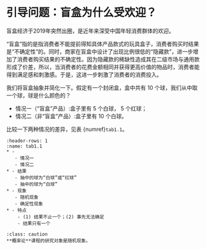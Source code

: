 # 引导问题：盲盒为什么受欢迎？

盲盒经济于2019年突然出圈，是近年来深受中国年轻消费群体的欢迎。

“盲盒”指的是指消费者不能提前得知具体产品款式的玩具盒子，消费者购买时结果是“不确定性”的。同时，商家在盲盒中设计了出现比例很低的“隐藏款”，进一步增加了消费者购买结果的不确定性。因为隐藏款的稀缺性造成其在二级市场与通用款形成了价差，所以，当消费者的花费金额相同并获得更高价值的物品时，消费者能得到满足感和刺激感。于是，这进一步刺激了消费者的消费投入。

我们将盲盒抽象并简化一下。假定有一个封闭盒，盒中共有 $10$ 个球，我们从中取一个球，球是什么颜色的？
- 情况一（“盲盒”产品）:盒子里有 $5$ 个白球， $5$ 个红球；
- 情况二（非“盲盒”产品）:盒子里有 $10$ 个白球。

比较一下两种情况的差异，见表 {numref}`tab1.1`。
```{list-table} 两种情况的比较 
:header-rows: 1
:name: tab1.1
* - 
   - 情况一
   - 情况二
* - 结果
   - 抽中的球为“白球”或“红球”
   - 抽中的球为“白球”
* - 现象
   - 随机现象
   - 确定性现象
* - 特点
    - (1) 结果不止一个；(2) 事先无法确定
    - 结果只有一个
```

`````{admonition} Summary
:class: caution
**概率论**课程的研究对象是随机现象。
`````





